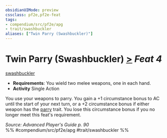 ```yaml
---
obsidianUIMode: preview
cssclass: pf2e,pf2e-feat
tags:
- compendium/src/pf2e/apg
- trait/swashbuckler
aliases: ["Twin Parry (Swashbuckler)"]
---
```

# Twin Parry (Swashbuckler)  [>](/rules/core-rulebook/chapter-9-playing-the-game.md#Actions "Single Action") *Feat 4*  
[swashbuckler](/rules/traits/swashbuckler-apg.md)  

- **Requirements**: You wield two melee weapons, one in each hand.
- **Activity** Single Action

You use your weapons to parry. You gain a +1 circumstance bonus to AC until the start of your next turn, or a +2 circumstance bonus if either weapon has the [parry](/rules/traits/parry.md) trait. You lose this circumstance bonus if you no longer meet this feat's requirement.

*Source: Advanced Player's Guide p. 90*  
%% #compendium/src/pf2e/apg #trait/swashbuckler %%